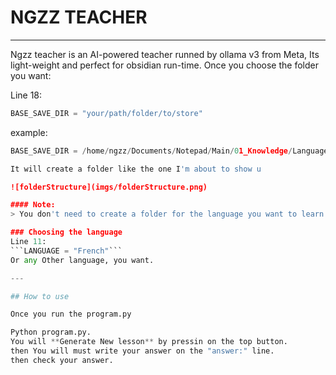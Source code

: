 # NGZZ TEACHER
---
Ngzz teacher is an AI-powered teacher runned by ollama v3 from Meta, Its light-weight and perfect for obsidian run-time.
Once you choose the folder you want:

Line 18:
```py
BASE_SAVE_DIR = "your/path/folder/to/store"
```
example:
```py
BASE_SAVE_DIR = /home/ngzz/Documents/Notepad/Main/01_Knowledge/Languages```

It will create a folder like the one I'm about to show u

![folderStructure](imgs/folderStructure.png)

#### Note:
> You don't need to create a folder for the language you want to learn. It creates itself.

### Choosing the language
Line 11:
```LANGUAGE = "French"```
Or any Other language, you want.

---

## How to use

Once you run the program.py

Python program.py.
You will **Generate New lesson** by pressin on the top button.
then You will must write your answer on the "answer:" line.
then check your answer.

